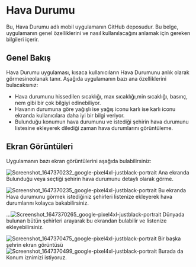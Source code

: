 # Hava Durumu

Bu, Hava Durumu adlı mobil uygulamanın GitHub deposudur. Bu belge, uygulamanın genel özelliklerini ve nasıl kullanılacağını anlamak için gereken bilgileri içerir.

## Genel Bakış

Hava Durumu uygulaması, kısaca kullanıcıların Hava Durumunu anlık olarak görmesineolanak tanır. Aşağıda uygulamanın bazı ana özelliklerini bulacaksınız:

- Hava durumunu hissedilen sıcaklığı, max sıcaklığı,min sıcaklığı, basınç, nem gibi bir çok bilgiyi edinebiliyor.
- Havanın durumuna göre yağışlı ise yağış iconu karlı ise karlı iconu ekranda kullanıcılara daha iyi bir bilgi veriyor.
- Bulunduğu konumun hava durumunu ve istediği şehirin hava durumunu listesine ekleyerek dilediği zaman hava durumlarını görüntüleme.

## Ekran Görüntüleri

Uygulamanın bazı ekran görüntülerini aşağıda bulabilirsiniz:


![Screenshot_1647370232_google-pixel4xl-justblack-portrait](https://github.com/HakanOzsoyler/hava_durumu/assets/77840330/97640afa-8c01-4889-b76c-ef062a2cf28e)
Ana ekranda Bulunduğu veya seçtiği şehirin hava durumunu detaylı olarak görme.

![Screenshot_1647370235_google-pixel4xl-justblack-portrait](https://github.com/HakanOzsoyler/hava_durumu/assets/77840330/4e7e2d5b-6c39-4eec-8dac-61fef505c7d3)
Bu ekranda Hava durumunu görmek istediğiniz şehirleri listenize ekleyerek hava durumlarını kolayca bakabilirsiniz.

...![Screenshot_1647370265_google-pixel4xl-justblack-portrait](https://github.com/HakanOzsoyler/hava_durumu/assets/77840330/f143e03f-5690-43a5-979b-957fde495fa5)
Dünyada bulunan bütün şehirleri arayarak bu ekrandan bulabilir ve listenize ekleyebilirsiniz.


![Screenshot_1647370475_google-pixel4xl-justblack-portrait](https://github.com/HakanOzsoyler/hava_durumu/assets/77840330/6e293598-8616-4bf5-b880-ec07497fe179)
Bir başka şehrin ekran görüntüsü 
![Screenshot_1647370499_google-pixel4xl-justblack-portrait](https://github.com/HakanOzsoyler/hava_durumu/assets/77840330/a8568176-0101-4e46-9ff7-1007487f4a5c)
Burada da Konum iznimizi istiyoruz.

